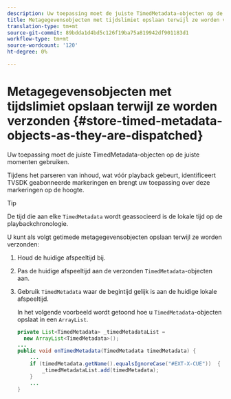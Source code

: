 ```yaml
---
description: Uw toepassing moet de juiste TimedMetadata-objecten op de juiste momenten gebruiken.
title: Metagegevensobjecten met tijdslimiet opslaan terwijl ze worden verzonden
translation-type: tm+mt
source-git-commit: 89bdda1d4bd5c126f19ba75a819942df901183d1
workflow-type: tm+mt
source-wordcount: '120'
ht-degree: 0%

---
```



# Metagegevensobjecten met tijdslimiet opslaan terwijl ze worden verzonden {#store-timed-metadata-objects-as-they-are-dispatched}

Uw toepassing moet de juiste TimedMetadata-objecten op de juiste momenten gebruiken.

Tijdens het parseren van inhoud, wat vóór playback gebeurt, identificeert TVSDK geabonneerde markeringen en brengt uw toepassing over deze markeringen op de hoogte.

>[!TIP]
>
>De tijd die aan elke `TimedMetadata` wordt geassocieerd is de lokale tijd op de playbackchronologie.

U kunt als volgt getimede metagegevensobjecten opslaan terwijl ze worden verzonden:

1. Houd de huidige afspeeltijd bij.
1. Pas de huidige afspeeltijd aan de verzonden `TimedMetadata`-objecten aan.

1. Gebruik `TimedMetadata` waar de begintijd gelijk is aan de huidige lokale afspeeltijd.

   In het volgende voorbeeld wordt getoond hoe u `TimedMetadata`-objecten opslaat in een `ArrayList`.

   ```java
   private List<TimedMetadata> _timedMetadataList =  
     new ArrayList<TimedMetadata>(); 
   ... 
   public void onTimedMetadata(TimedMetadata timedMetadata) { 
       ... 
       if (timedMetadata.getName().equalsIgnoreCase("#EXT-X-CUE"))  { 
           _timedMetadataList.add(timedMetadata); 
       } 
       ... 
   }
   ```

